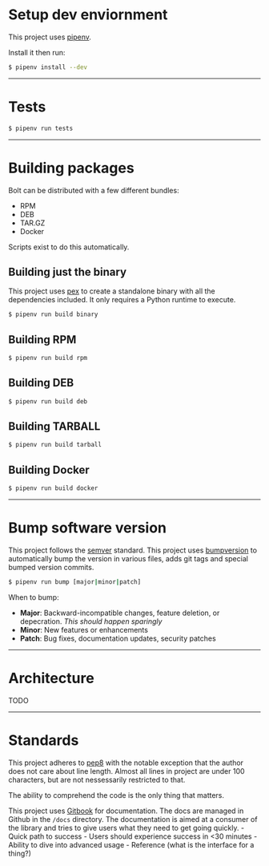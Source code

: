 # Setup dev enviornment

This project uses [pipenv](https://github.com/pypa/pipenv).

Install it then run:
```bash
$ pipenv install --dev
```

----------------------------------------------------------------------------------------
# Tests

```bash
$ pipenv run tests
```

----------------------------------------------------------------------------------------
# Building packages
Bolt can be distributed with a few different bundles:
- RPM
- DEB
- TAR.GZ
- Docker

Scripts exist to do this automatically.

## Building just the binary
This project uses [pex](https://github.com/pantsbuild/pex) to create a standalone
binary with all the dependencies included. It only requires a Python runtime to
execute.

```bash
$ pipenv run build binary
```

## Building RPM
```bash
$ pipenv run build rpm
```

## Building DEB
```bash
$ pipenv run build deb
```

## Building TARBALL
```bash
$ pipenv run build tarball
```

## Building Docker
```bash
$ pipenv run build docker
```

----------------------------------------------------------------------------------------
# Bump software version

This project follows the [semver](https://semver.org/) standard.
This project uses [bumpversion](https://github.com/peritus/bumpversion) to automatically
bump the version in various files, adds git tags and special bumped version commits.

```bash
$ pipenv run bump [major|minor|patch]
```

When to bump:
- **Major**: Backward-incompatible changes, feature deletion, or depecration. *This should happen sparingly*
- **Minor**: New features or enhancements
- **Patch**: Bug fixes, documentation updates, security patches


----------------------------------------------------------------------------------------
# Architecture
TODO


----------------------------------------------------------------------------------------
# Standards

This project adheres to [pep8](https://www.python.org/dev/peps/pep-0008/) with the
notable exception that the author does not care about line length. Almost all lines in
project are under 100 characters, but are not nessessarily restricted to that.

The ability to comprehend the code is the only thing that matters.

This project uses [Gitbook](gitbook.com) for documentation. The docs are managed in
Github in the `/docs` directory. The documentation is aimed at a consumer of the library
and tries to give users what they need to get going quickly.
    - Quick path to success
        - Users should experience success in <30 minutes
    - Ability to dive into advanced usage
    - Reference (what is the interface for a thing?)
